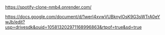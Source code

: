 https://spotify-clone-nmb4.onrender.com/



https://docs.google.com/document/d/1werI4xvwVUBknylOsK9G3sWTrA0eYwJb/edit?usp=drivesdk&ouid=105813202971168996863&rtpof=true&sd=true
